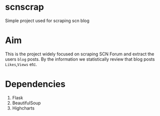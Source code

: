# scnscrap
Simple project used for scraping scn blog


# Aim

This is the project widely focused on scraping SCN Forum and extract the users `blog` posts. By the information we 
statistically review that blog posts `Likes`,`Views` etc.


# Dependencies
1. Flask
2. BeautifulSoup
3. Highcharts
